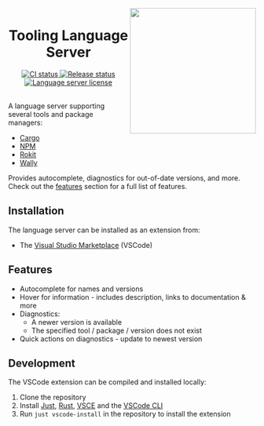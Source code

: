<!-- markdownlint-disable MD033 -->
<!-- markdownlint-disable MD041 -->

<img align="right" width="256" src="assets/icon-256.png" />

<h1 align="center">Tooling Language Server</h1>

<div align="center">
  <a href="https://github.com/filiptibell/tooling-language-server/actions">
    <img src="https://shields.io/endpoint?url=https://badges.readysetplay.io/workflow/filiptibell/tooling-language-server/ci.yaml" alt="CI status" />
  </a>
  <a href="https://github.com/filiptibell/tooling-language-server/actions">
    <img src="https://shields.io/endpoint?url=https://badges.readysetplay.io/workflow/filiptibell/tooling-language-server/release.yaml" alt="Release status" />
  </a>
  <a href="https://github.com/filiptibell/tooling-language-server/blob/main/LICENSE.txt">
    <img src="https://img.shields.io/github/license/filiptibell/tooling-language-server.svg?label=License&color=informational" alt="Language server license" />
  </a>
</div>

<br/>

A language server supporting several tools and package managers:

- [Cargo](https://crates.io)
- [NPM](https://www.npmjs.com)
- [Rokit](https://github.com/rojo-rbx/rokit)
- [Wally](https://github.com/UpliftGames/wally)

Provides autocomplete, diagnostics for out-of-date versions, and more. <br/>
Check out the [features](#features) section for a full list of features.

## Installation

The language server can be installed as an extension from:

- The [Visual Studio Marketplace](https://marketplace.visualstudio.com/items?itemName=filiptibell.tooling-language-server) (VSCode)

## Features

- Autocomplete for names and versions
- Hover for information - includes description, links to documentation & more
- Diagnostics:
  - A newer version is available
  - The specified tool / package / version does not exist
- Quick actions on diagnostics - update to newest version

## Development

The VSCode extension can be compiled and installed locally:

1. Clone the repository
2. Install [Just], [Rust], [VSCE] and the [VSCode CLI]
3. Run `just vscode-install` in the repository to install the extension

[Just]: https://github.com/casey/just
[Rust]: https://www.rust-lang.org/tools/install
[VSCE]: https://github.com/microsoft/vscode-vsce
[VSCode CLI]: https://code.visualstudio.com/docs/editor/command-line

